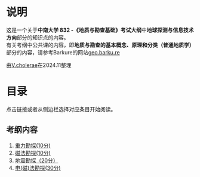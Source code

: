 # 说明
这是一个关于**中南大学 832 -《地质与勘查基础》考试大纲**中**地球探测与信息技术方向**部分的知识点的内容。   
有关考纲中公共课的内容，即**地质与勘查的基本概念、原理和分类（普通地质学）** 部分的内容，请参考Barkure的网站[geo.barku.re](https://geo.barku.re)

由[V.cholerae](https://github.com/Vcholerae1)在2024.11整理

# 目录
点击链接或者从侧边栏选择对应条目开始阅读。

## 考纲内容
1. [重力勘探(10分)](重力勘探.md)
2. [磁法勘探(10分)](磁法勘探.md)
3. [地震勘探（20分）](地震勘探.md)
4. [电(磁)法勘探(30分)](电(磁)法勘探.md)
